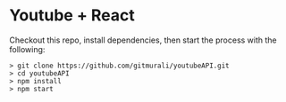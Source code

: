 # Youtube + React

Checkout this repo, install dependencies, then start the process with the following:

```
> git clone https://github.com/gitmurali/youtubeAPI.git
> cd youtubeAPI
> npm install
> npm start
```